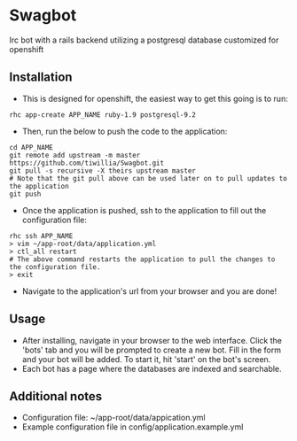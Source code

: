 # Swagbot
 
Irc bot with a rails backend utilizing a postgresql database customized for openshift 

## Installation 

- This is designed for openshift, the easiest way to get this going is to run:
```
rhc app-create APP_NAME ruby-1.9 postgresql-9.2
```
- Then, run the below to push the code to the application:
```
cd APP_NAME
git remote add upstream -m master https://github.com/tiwillia/Swagbot.git
git pull -s recursive -X theirs upstream master
# Note that the git pull above can be used later on to pull updates to the application
git push
```
- Once the application is pushed, ssh to the application to fill out the configuration file:
```
rhc ssh APP_NAME
> vim ~/app-root/data/application.yml
> ctl_all restart
# The above command restarts the application to pull the changes to the configuration file.
> exit
```
- Navigate to the application's url from your browser and you are done!

## Usage

- After installing, navigate in your browser to the web interface. Click the 'bots' tab and you will be prompted to create a new bot. Fill in the form and your bot will be added. To start it, hit 'start' on the bot's screen.
- Each bot has a page where the databases are indexed and searchable.

## Additional notes

* Configuration file: ~/app-root/data/appication.yml
* Example configuration file in config/application.example.yml

